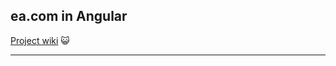 ## ea.com in Angular

[Project wiki](https://github.com/gducsn/testangu/wiki/How-it-work) :smiley_cat:

------

